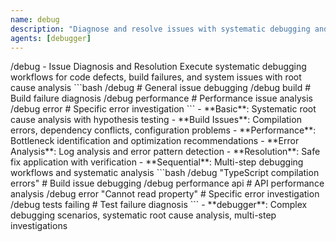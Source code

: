 ```yaml
---
name: debug
description: "Diagnose and resolve issues with systematic debugging and root cause analysis"
agents: [debugger]
---
```


<command>
/debug - Issue Diagnosis and Resolution

<purpose>
Execute systematic debugging workflows for code defects, build failures, and system issues with root cause analysis
</purpose>

<usage>
```bash
/debug <issue>               # General issue debugging
/debug build                 # Build failure diagnosis
/debug performance           # Performance issue analysis
/debug error <message>       # Specific error investigation
```
</usage>

<execution-strategy>
- **Basic**: Systematic root cause analysis with hypothesis testing
- **Build Issues**: Compilation errors, dependency conflicts, configuration problems
- **Performance**: Bottleneck identification and optimization recommendations
- **Error Analysis**: Log analysis and error pattern detection
- **Resolution**: Safe fix application with verification
</execution-strategy>

<mcp-integration>
- **Sequential**: Multi-step debugging workflows and systematic analysis
</mcp-integration>

<examples>
```bash
/debug "TypeScript compilation errors"     # Build issue debugging
/debug performance api                     # API performance analysis
/debug error "Cannot read property"        # Specific error investigation
/debug tests failing                       # Test failure diagnosis
```
</examples>

<agent-routing>
- **debugger**: Complex debugging scenarios, systematic root cause analysis, multi-step investigations
</agent-routing>
</command>
